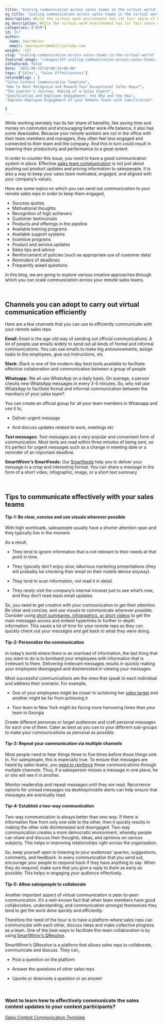 ```yaml
---
title: 'Scaling communication across sales teams in the virtual world'
og_title: 'Scaling communication across sales teams in the virtual world'
description: While the virtual work environment has its fair share of benefits, one of the main disadvantages of it is that it makes the remote employees disconnected and disengaged from their team and company. Learn how to build a good communication system in this virtual world that ensures effective engagement of your remote workers
og_description: While the virtual work environment has its fair share of benefits, one of the main disadvantages of it is that it makes the remote employees disconnected and disengaged from their team and company. Learn how to build a good communication system in this virtual world that ensures effective engagement of your remote workers
categories: ["ACM"]
id: 157
author:
  name: SmartWinnr
  email: smartwinnr@mobillionlabs.com
weight: -157
slug: "scaling-communication-across-sales-teams-in-the-virtual-world"
featured_image: "/images/157.scaling-communication-across-sales-teams-in-the-virtual-world.jpeg"
isFeatured: false
date: '2021-06-15T10:00:32+08:00'
tags: ["Sales", "Sales Effectiveness"]
relatedBlogs : [
"Sales Contest Communication Template",
"How to Best Recognize and Reward Your Exceptional Sales Reps?",
"The Learner’s Journey: Making of a Sales Expert",
"Gamification and Employee Engagement: the Why and the How",
"Improve Employee Engagement of your Remote Teams with Gamification"

]
---
```

  
While working remotely has its fair share of benefits, like saving time and money on commutes and encouraging better work-life balance, it also has some downsides. Because your remote workers are not in the office with their team members and managers, they often feel less engaged and connected to their team and the company. And this in turn could result in lowering their productivity and performance to a great extent.

  

In order to counter this issue, you need to have a good communication system in place. Effective [sales team communication](https://www.smartwinnr.com/post/sales-contest-communication-template/) is not just about pushing out product updates and pricing information to salespeople. It is also a way to keep your sales team motivated, engaged, and aligned with your company’s values.

  
<div class="ml_special_div_blog ml-margin-bottom10">
  <div class="ml_special_div_blog_content ml-margin-top10 ml-margin-bottom10">
    <p>
      Here are some topics on which you can send out communication to your remote sales reps in order to keep them engaged,
      <ul>
          <li>Success quotes</li>
          <li>Motivational thoughts</li>
          <li>Recognition of high achievers</li>
          <li>Customer testimonials</li>
          <li>Products and offerings in the pipeline</li>
          <li>Available training programs</li>
          <li>Available support systems</li>
          <li>Incentive programs</li>
          <li>Product and service updates</li>
          <li>Sales tips and advice</li>
          <li>Reinforcement of policies (such as appropriate use of customer data)</li>
          <li> Reminders of deadlines</li>
          <li>Frequently asked questions</li>
      </ul>
       </p>
  </div>  
</div>
  

In this blog, we are going to explore various creative approaches through which you can scale communication across your remote sales teams.

<br>

## **Channels you can adopt to carry out virtual communication efficiently**

Here are a few channels that you can use to efficiently communicate with your remote sales reps
  
**Email:** Email is the age-old way of sending out official communications. A lot of people use emails widely to send out all kinds of formal and informal communications. You can use emails to make big announcements, assign tasks to the employees, give out instructions, etc


**Slack:** Slack is one of the modern-day best tools available to facilitate effective collaboration and communication between a group of people

  
**Whatsapp:** We all use WhatsApp on a daily basis. On average, a person checks new WhatsApp messages in every 3-5 minutes. So, why not use WhatsApp to facilitate formal and informal communication between the members of your sales team?

  

You can create an official group for all your team members in Whatsapp and use it to,

-   Deliver urgent message
    
-   And discuss updates related to work, meetings etc
    
  
**Text messages:** Text messages  are a very popular and convenient form of communication. Most texts are read within three minutes of being sent, so it’s perfect for urgent messages such as a change in meeting date or a reminder of an important deadline.

**SmartWinnr’s SmartFeeds:** Our [Smartfeeds](https://www.smartwinnr.com/product/targeted-learning/) help you to deliver your message in a crisp and interesting format. You can share a message in the form of a short video, infographic, image, or a short text summary

<br>

## **Tips to communicate effectively with your sales teams**

#### **Tip-1: Be clear, concise and use visuals wherever possible**

With high workloads, salespeople usually have a shorter attention span and they typically live in the moment.

As a result,

-   They tend to ignore information that is not relevant to their needs at that point in time.
    
-   They typically don’t enjoy slow, laborious marketing presentations (they will probably be checking their email on their mobile device anyway).
    
-   They tend to scan information, not read it in detail.
    
-   They rarely visit the company’s internal intranet just to see what’s new, and they don’t read mass email updates.
    

  

So, you need to get creative with your communication to get their attention. Be clear and concise, and use visuals to communicate wherever possible. Consider using [short summaries, infographics, or short videos](https://www.smartwinnr.com/post/how-to-convert-a-powerpoint-presentation-into-microlearning-content/) to get the main messages across and embed hyperlinks to further in-depth information. This saves a lot of time for your remote reps as they can quickly check out your messages and get back to what they were doing.



#### **Tip-2: Personalize the communication**

In today’s world where there is an overload of information, the last thing that you want to do is to bombard your employees with information that is irrelevant to them. Delivering irrelevant messages results in quickly making your employees disengaged and disinterested in viewing your messages.

  

Most successful communications are the ones that speak to each individual and address their scenario. For example,

-   One of your employees might be closer to achieving her [sales target](https://www.smartwinnr.com/post/kpi-gamification-how-to-select-kpis/) and another might be far from achieving it
    
-   Your team in New York might be facing more harrowing times than your team in Georgia
    

  

Create different personas or target audiences and craft personal messages for each one of them. Cater as best as you can to your different sub-groups to make your communications as personal as possible.


#### **Tip-3: Repeat your communication via multiple channels**

Most people need to hear things three to five times before those things sink in. For salespeople, this is especially true. To ensure that messages are heard by sales teams, you [need to reinforce](https://www.smartwinnr.com/post/improve-knowledge-proficiency-by-21-percent-through-knowledge-reinforcement/) these communications through multiple channels. Thus, if a salesperson misses a message in one place, he or she will see it in another.

  

Monitor readership and repeat messages until they are read. Recurrence options for unread messages via desktop/mobile alerts can help ensure that messages are eventually read.

  

#### **Tip-4: Establish a two-way communication**

Two-way communication is always better than one-way. If there is information flow from only one side to the other, then it quickly results in making the other side disinterested and disengaged. Two-way communication creates a more democratic environment, whereby people can share and discuss their thoughts, ideas, and opinions on various subjects. This helps in improving relationships right across the organization.

  

So, keep yourself open to listening to your audiences’ queries, suggestions, comments, and feedback. In every communication that you send out, encourage your people to respond back if they have anything to say. When they do respond, make sure that you give a reply to them as early as possible. This helps in engaging your audience effectively.


#### **Tip-5: Allow salespeople to collaborate**

Another important aspect of virtual communication is peer-to-peer communication. It’s a well-known fact that when team members have good collaboration, understanding, and communication amongst themselves they tend to get the work done quickly and efficiently.

  

Therefore the need of the hour is to have a platform where sales reps can communicate with each other, discuss ideas and make collective progress as a team. One of the best ways to facilitate this team collaboration is by using [SmartWinnr’s QResolve](https://www.smartwinnr.com/).

  

SmartWinnr’s QResolve is a platform that allows sales reps to collaborate, communicate and discuss. They can,

-   Post a question on the platform
    
-   Answer the questions of other sales reps
    
-   Upvote or downvote a question or an answer
    

<br>

### **Want to learn how to effectively communicate the sales contest updates to your contest participants?**

[Sales Contest Communication Template](https://www.smartwinnr.com/post/sales-contest-communication-template/)